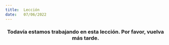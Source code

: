 ```yaml
---
title:  Lección
date:   07/06/2022
---
```


### <center>Todavía estamos trabajando en esta lección. Por favor, vuelva más tarde.</center>